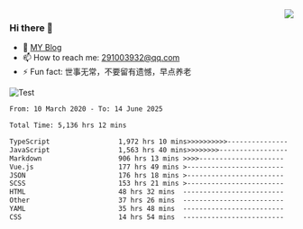 <img align='right' src='https://github-readme-stats.vercel.app/api?username=niaogege&show_icons=true&theme=radical'/>

### Hi there 👋

- 🌱 [MY Blog](https://bythewayer.com/)
- 📫 How to reach me: 291003932@qq.com
- ⚡ Fun fact:  世事无常，不要留有遗憾，早点养老

![Test](https://github-readme-stats.vercel.app/api/top-langs/?username=niaogege&layout=compact)

<!--START_SECTION:waka-->

```txt
From: 10 March 2020 - To: 14 June 2025

Total Time: 5,136 hrs 12 mins

TypeScript                 1,972 hrs 10 mins>>>>>>>>>>---------------   38.40 %
JavaScript                 1,563 hrs 40 mins>>>>>>>>-----------------   30.44 %
Markdown                   906 hrs 13 mins >>>>---------------------   17.64 %
Vue.js                     177 hrs 49 mins >------------------------   03.46 %
JSON                       176 hrs 18 mins >------------------------   03.43 %
SCSS                       153 hrs 21 mins >------------------------   02.99 %
HTML                       48 hrs 32 mins  -------------------------   00.94 %
Other                      37 hrs 26 mins  -------------------------   00.73 %
YAML                       35 hrs 48 mins  -------------------------   00.70 %
CSS                        14 hrs 54 mins  -------------------------   00.29 %
```

<!--END_SECTION:waka-->

